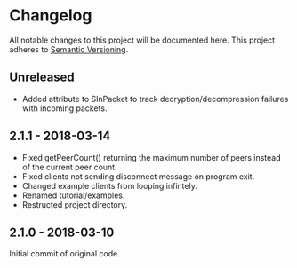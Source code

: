 # Changelog
All notable changes to this project will be documented here. This project adheres to [Semantic Versioning](http://semver.org/spec/v2.0.0.html).

## Unreleased
- Added attribute to SInPacket to track decryption/decompression failures with incoming packets.

## 2.1.1 - 2018-03-14
- Fixed getPeerCount() returning the maximum number of peers instead of the current peer count.
- Fixed clients not sending disconnect message on program exit. 
- Changed example clients from looping infintely.
- Renamed tutorial/examples.
- Restructed project directory.

## 2.1.0 - 2018-03-10
Initial commit of original code.